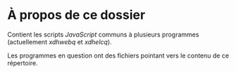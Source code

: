 # À propos de ce dossier

Contient les scripts *JavaScript* communs à plusieurs programmes (actuellement *xdhwebq* et *xdhelcq*).

 Les programmes en question ont des fichiers pointant vers le contenu de ce répertoire.
